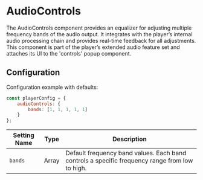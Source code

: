 # AudioControls

The AudioControls component provides an equalizer for adjusting multiple frequency bands of the audio output. It integrates with the player’s internal audio processing chain and provides real-time feedback for all adjustments. This component is part of the player’s extended audio feature set and attaches its UI to the 'controls' popup component.

## Configuration

Configuration example with defaults:

```javascript
const playerConfig = {
    audioControls: {
        bands: [1, 1, 1, 1, 1]
    }
};
```

| Setting Name | Type          | Description                                                  |
| ------------ | ------------- | ------------------------------------------------------------ |
| `bands`      | Array<Number> | Default frequency band values. Each band controls a specific frequency range from low to high. |
